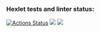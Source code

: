 ### Hexlet tests and linter status:
[![Actions Status](https://github.com/JustArk28/frontend-project-44/actions/workflows/hexlet-check.yml/badge.svg)](https://github.com/JustArk28/frontend-project-44/actions)
<a href="https://codeclimate.com/github/JustArk28/frontend-project-44/maintainability"><img src="https://api.codeclimate.com/v1/badges/5369667b70ce04286827/maintainability" /></a>
<a href="https://asciinema.org/a/sVMJMTzLUttFCLxt2wRYyp5AP" target="_blank"><img src="https://asciinema.org/a/sVMJMTzLUttFCLxt2wRYyp5AP.svg" /></a>